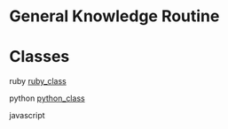 # General Knowledge Routine

# Classes 

ruby [ruby_class](../ruby/ruby_class)

python [python_class](../python/python_class)

javascript

